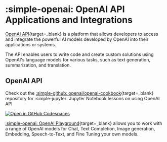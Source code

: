 # :simple-openai: OpenAI API Applications and Integrations

[OpenAI API](https://platform.openai.com){target=_blank} is a platform that allows developers to access and integrate the powerful AI models developed by OpenAI into their applications or systems. 

The API enables users to write code and create custom solutions using OpenAI's language models for various tasks, such as text generation, summarization, and translation.

## OpenAI API

Check out the [:simple-github: openai/openai-cookbook](https://github.com/openai/openai-cookbook){target=_blank} repository for :simple-jupyter: Jupyter Notebook lessons on using OpenAI API

[![Open in GitHub Codespaces](https://github.com/codespaces/badge.svg)](https://github.com/codespaces/new?hide_repo_select=true&ref=main&repo=468576060&machine=basicLinux32gb&location=EastUs)

[:simple-openai: OpenAI Playground](https://platform.openai.com/playground){target=_blank} allows you to work with a range of OpenAI models for Chat, Text Completion, Image generation, Embedding, Speech-to-Text, and Fine Tuning your own models.